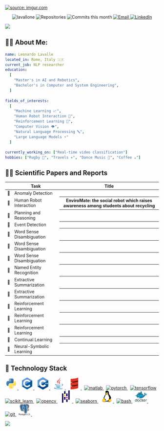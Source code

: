 <a align="center" href="https://imgur.com/cReol3y"><img src="https://i.imgur.com/cReol3y.gif" height=500 title="source: imgur.com" /></a>

<p align="center">
  <img src="https://komarev.com/ghpvc/?username=lavallone&label=Profile%20views&color=blueviolet&style=flat" alt="lavallone" />
  <img src="https://img.shields.io/badge/Repositories-0-green" alt="Repositories">
  <img src="https://img.shields.io/badge/Commits%20this%20month-0-orange" alt="Commits this month">
  <a href="mailto:leo.lava99@gmail.com"> <img src="https://img.shields.io/badge/Email-leo.lava99@gmail.com-red?logo=gmail&logoColor=white" alt="Email"> </a>
  <a href="https://www.linkedin.com/in/leonardo-lavalle-18445193/"> <img src="https://img.shields.io/badge/LinkedIn-Leonardo%20Lavalle-blue?logo=linkedin&logoColor=white" alt="LinkedIn"> </a>
</p>

<img src="https://capsule-render.vercel.app/api?type=waving&height=100&color=gradient&descAlignY=75" />
<h2 align="left">👨‍💻 About Me:</h2>

```yaml
name: Leonardo Lavalle
located_in: Rome, Italy 🇮🇹
current_job: NLP researcher
education:
  [
    "Master's in AI and Robotics",
    "Bachelor's in Computer and System Engineering",
  ]

fields_of_interests:
  [
    "Machine Learning 📈",
    "Human Robot Interaction 🤖",
    "Reinforcement Learning 💪",
    "Computer Vision 👁️",
    "Natural Language Processing 🔤",
    "Large Language Models ⚡"
  ]
  
currently_working_on: ["Real-time video classification"]
hobbies: ["Rugby 🏉", "Travels ✈️", "Dance Music 🕺", "Coffee ☕"]
```
<h2 align="left">📃🔬 Scientific Papers and Reports</h2>
<!DOCTYPE html>
<html lang="en">
<head>
  <meta charset="UTF-8">
  <meta name="viewport" content="width=device-width, initial-scale=1.0">
</head>
<body>
<table>
  <thead>
    <tr>
      <th></th>
      <th>Task</th>
      <th>Title</th>
    </tr>
  </thead>
  <tbody>
    <tr>
      <td>🔬</td>
      <td>Anomaly Detection</td>
      <th></th>
    </tr>
    <tr>
      <td>📃</td>
      <td>Human Robot Interaction</td>
      <th>EnviroMate: the social robot which raises awareness among students about recycling</th>
    </tr>
    <tr>
      <td>🔬</td>
      <td>Planning and Reasoning</td>
      <th></th>
    </tr>
    <tr>
      <td>📃</td>
      <td>Event Detection</td>
      <th></th>
    </tr>
    <tr>
      <td>📃</td>
      <td>Word Sense Disambiguation</td>
      <th></th>
    </tr>
    <tr>
      <td>🔬</td>
      <td>Word Sense Disambiguation</td>
      <th></th>
    </tr>
    <tr>
      <td>🔬</td>
      <td>Word Sense Disambiguation</td>
      <th></th>
    </tr>
    <tr>
      <td>📃</td>
      <td>Named Entity Recognition</td>
      <th></th>
    </tr>
    <tr>
      <td>📃</td>
      <td>Extractive Summarization</td>
      <th></th>
    </tr>
    <tr>
      <td>📃</td>
      <td>Extractive Summarization</td>
      <th></th>
    </tr>
    <tr>
      <td>📃</td>
      <td>Reinforcement Learning</td>
      <th></th>
    </tr>
    <tr>
      <td>📃</td>
      <td>Reinforcement Learning</td>
      <th></th>
    </tr>
    <tr>
      <td>📃</td>
      <td>Reinforcement Learning</td>
      <th></th>
    </tr>
    <tr>
      <td>🔬</td>
      <td>Continual Learning</td>
      <th></th>
    </tr>
    <tr>
      <td>🔬</td>
      <td>Neural-Symbolic Learning</td>
      <th></th>
    </tr>
  </tbody>
</table>

</body>
</html>

<h2 align="left">🚀 Technology Stack</h2>
<p align="left"> 
  
  <a href="https://www.python.org" target="_blank" rel="noreferrer"> <img src="https://raw.githubusercontent.com/devicons/devicon/master/icons/python/python-original.svg" alt="python" width="40" height="40"/> </a>&nbsp;
  <a href="https://www.cprogramming.com/" target="_blank" rel="noreferrer"> <img src="https://raw.githubusercontent.com/devicons/devicon/master/icons/c/c-original.svg" alt="c" width="40" height="40"/> </a>&nbsp;
  <a href="https://www.w3schools.com/cpp/" target="_blank" rel="noreferrer"> <img src="https://raw.githubusercontent.com/devicons/devicon/master/icons/cplusplus/cplusplus-original.svg" alt="cplusplus" width="40" height="40"/> </a>&nbsp;
  <a href="https://www.java.com" target="_blank" rel="noreferrer"> <img src="https://raw.githubusercontent.com/devicons/devicon/master/icons/java/java-original.svg" alt="java" width="40" height="40"/> </a>&nbsp;
  <a href="https://www.scala-lang.org" target="_blank" rel="noreferrer"> <img src="https://raw.githubusercontent.com/devicons/devicon/master/icons/scala/scala-original.svg" alt="scala" width="40" height="40"/> </a>&nbsp;
  <a href="https://www.mathworks.com/" target="_blank" rel="noreferrer"> <img src="https://upload.wikimedia.org/wikipedia/commons/2/21/Matlab_Logo.png" alt="matlab" width="40" height="40"/> </a>&nbsp;
  <a href="https://pytorch.org/" target="_blank" rel="noreferrer"> <img src="https://www.vectorlogo.zone/logos/pytorch/pytorch-icon.svg" alt="pytorch" width="40" height="40"/> </a>&nbsp;
  <a href="https://www.tensorflow.org" target="_blank" rel="noreferrer"> <img src="https://www.vectorlogo.zone/logos/tensorflow/tensorflow-icon.svg" alt="tensorflow" width="40" height="40"/> </a>
  <a href="https://scikit-learn.org/" target="_blank" rel="noreferrer"> <img src="https://upload.wikimedia.org/wikipedia/commons/0/05/Scikit_learn_logo_small.svg" alt="scikit_learn" width="40" height="40"/> </a>&nbsp;
  <a href="https://opencv.org/" target="_blank" rel="noreferrer"> <img src="https://www.vectorlogo.zone/logos/opencv/opencv-icon.svg" alt="opencv" width="40" height="40"/> </a>&nbsp;
  <a href="https://pandas.pydata.org/" target="_blank" rel="noreferrer"> <img src="https://raw.githubusercontent.com/devicons/devicon/2ae2a900d2f041da66e950e4d48052658d850630/icons/pandas/pandas-original.svg" alt="pandas" width="40" height="40"/> </a>&nbsp;
  <a href="https://seaborn.pydata.org/" target="_blank" rel="noreferrer"> <img src="https://seaborn.pydata.org/_images/logo-mark-lightbg.svg" alt="seaborn" width="40" height="40"/> </a>&nbsp;
  <a href="https://www.linux.org/" target="_blank" rel="noreferrer"> <img src="https://raw.githubusercontent.com/devicons/devicon/master/icons/linux/linux-original.svg" alt="linux" width="40" height="40"/> </a>&nbsp;
  <a href="https://www.gnu.org/software/bash/" target="_blank" rel="noreferrer"> <img src="https://www.vectorlogo.zone/logos/gnu_bash/gnu_bash-icon.svg" alt="bash" width="40" height="40"/> </a>&nbsp;
  <a href="https://www.docker.com/" target="_blank" rel="noreferrer"> <img src="https://raw.githubusercontent.com/devicons/devicon/master/icons/docker/docker-original-wordmark.svg" alt="docker" width="40" height="40"/> </a>&nbsp;
  <a href="https://git-scm.com/" target="_blank" rel="noreferrer"> <img src="https://www.vectorlogo.zone/logos/git-scm/git-scm-icon.svg" alt="git" width="40" height="40"/> </a>&nbsp;
  <a href="https://www.postgresql.org" target="_blank" rel="noreferrer"> <img src="https://raw.githubusercontent.com/devicons/devicon/master/icons/postgresql/postgresql-original-wordmark.svg" alt="postgresql" width="40" height="40"/> </a>&nbsp;
  
</p>



<img src="https://capsule-render.vercel.app/api?type=waving&height=100&color=gradient&descAlignY=75&section=footer" />
<!-- ![Spotify](https://novatorem-git-main-lavallones-projects.vercel.app/api/spotify) -->
